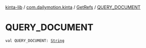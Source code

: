 [kinta-lib](../../index.md) / [com.dailymotion.kinta](../index.md) / [GetRefs](index.md) / [QUERY_DOCUMENT](./-q-u-e-r-y_-d-o-c-u-m-e-n-t.md)

# QUERY_DOCUMENT

`val QUERY_DOCUMENT: `[`String`](https://kotlinlang.org/api/latest/jvm/stdlib/kotlin/-string/index.html)
